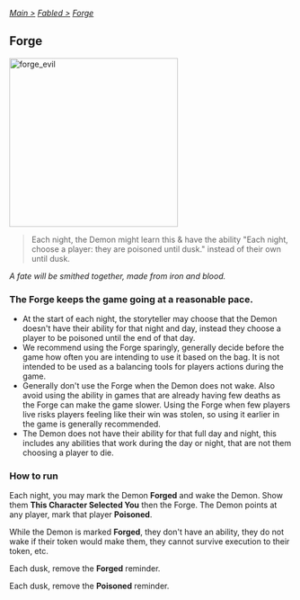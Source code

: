 [*Main >*](https://github.com/PowerofMoll/Mining-Timing---A-fancreation-to-Blood-on-the-Clocktower/blob/main/README.md)
[_Fabled >_](https://github.com/PowerofMoll/Mining-Timing---A-fancreation-to-Blood-on-the-Clocktower/blob/main/Fabled/README.md)
[_Forge_](https://github.com/PowerofMoll/Mining-Timing---A-fancreation-to-Blood-on-the-Clocktower/blob/main/Fabled/Forge/README.md)

## Forge

<img src="https://github.com/user-attachments/assets/d07b4872-a738-42ea-aed3-5d5bbec1b808" alt="forge_evil" width="300" height="300">

> Each night, the Demon might learn this & have the ability "Each night, choose a player: they are poisoned until dusk." instead of their own until dusk. 

*A fate will be smithed together, made from iron and blood.*

### The Forge keeps the game going at a reasonable pace.
- At the start of each night, the storyteller may choose that the Demon doesn't have their ability for that night and day, instead they choose a player to be poisoned until the end of that day.
- We recommend using the Forge sparingly, generally decide before the game how often you are intending to use it based on the bag. It is not intended to be used as a balancing tools for players actions during the game.
- Generally don't use the Forge when the Demon does not wake. Also avoid using the ability in games that are already having few deaths as the Forge can make the game slower. Using the Forge when few players live risks players feeling like their win was stolen, so using it earlier in the game is generally recommended.
- The Demon does not have their ability for that full day and night, this includes any abilities that work during the day or night, that are not them choosing a player to die.

### How to run
Each night, you may mark the Demon **Forged** and wake the Demon. Show them **This Character Selected You** then the Forge. The Demon points at any player, mark that player **Poisoned**.

While the Demon is marked **Forged**, they don't have an ability, they do not wake if their token would make them, they cannot survive execution to their token, etc.

Each dusk, remove the **Forged** reminder.

Each dusk, remove the **Poisoned** reminder.
